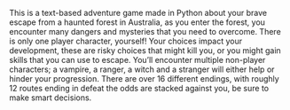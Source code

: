 This is a text-based adventure game made in Python about your brave escape from a
haunted forest in Australia, as you enter the forest, you encounter many dangers and
mysteries that you need to overcome.
There is only one player character, yourself! Your choices impact your development, these
are risky choices that might kill you, or you might gain skills that you can use to escape.
You’ll encounter multiple non-player characters; a vampire, a ranger, a witch and a stranger
will either help or hinder your progression.
There are over 16 different endings, with roughly 12 routes ending in defeat the odds are
stacked against you, be sure to make smart decisions.
